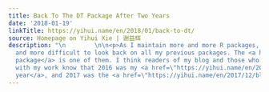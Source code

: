 ```yaml
---
title: Back To The DT Package After Two Years
date: '2018-01-19'
linkTitle: https://yihui.name/en/2018/01/back-to-dt/
source: Homepage on Yihui Xie | 谢益辉
description: "\n        \n\n<p>As I maintain more and more R packages, I find it more
  and more difficult to look back on all my previous packages. The <a href=\"https://github.com/rstudio/DT\"><strong>DT</strong>
  package</a> is one of them. I think readers of my blog and those who are familiar
  with my work know that 2016 was my <a href=\"https://yihui.name/en/2017/09/the-bookdown-book-in-retrospect/\"><strong>bookdown</strong>
  year</a>, and 2017 was the <a href=\"https://yihui.name/en/2017/12/blogdown-book/\"><strong>"
---
```

